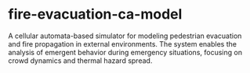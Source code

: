 # fire-evacuation-ca-model
A cellular automata-based simulator for modeling pedestrian evacuation and fire propagation in external environments. The system enables the analysis of emergent behavior during emergency situations, focusing on crowd dynamics and thermal hazard spread.

